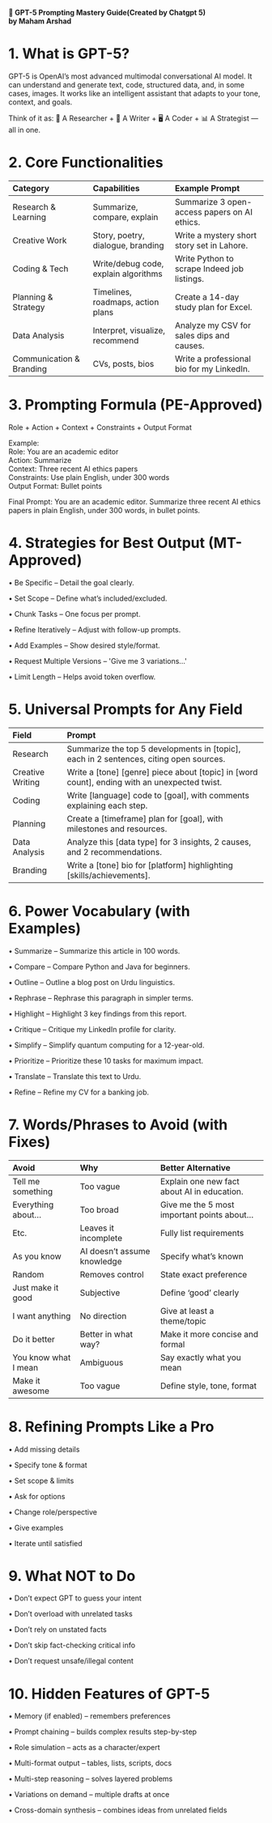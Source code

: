 **📖 GPT-5 Prompting Mastery Guide(Created by Chatgpt 5\)**   
**by  Maham Arshad** 

# **1\. What is GPT-5?**

GPT-5 is OpenAI’s most advanced multimodal conversational AI model. It can understand and generate text, code, structured data, and, in some cases, images. It works like an intelligent assistant that adapts to your tone, context, and goals.

Think of it as: 🧠 A Researcher \+ 📜 A Writer \+ 🖥 A Coder \+ 📊 A Strategist — all in one.

# **2\. Core Functionalities**

| Category | Capabilities | Example Prompt |
| :---- | :---- | :---- |
| Research & Learning | Summarize, compare, explain | Summarize 3 open-access papers on AI ethics. |
| Creative Work | Story, poetry, dialogue, branding | Write a mystery short story set in Lahore. |
| Coding & Tech | Write/debug code, explain algorithms | Write Python to scrape Indeed job listings. |
| Planning & Strategy | Timelines, roadmaps, action plans | Create a 14-day study plan for Excel. |
| Data Analysis | Interpret, visualize, recommend | Analyze my CSV for sales dips and causes. |
| Communication & Branding | CVs, posts, bios | Write a professional bio for my LinkedIn. |

# **3\. Prompting Formula (PE-Approved)**

Role \+ Action \+ Context \+ Constraints \+ Output Format

Example:  
Role: You are an academic editor  
Action: Summarize  
Context: Three recent AI ethics papers  
Constraints: Use plain English, under 300 words  
Output Format: Bullet points

Final Prompt: You are an academic editor. Summarize three recent AI ethics papers in plain English, under 300 words, in bullet points.

# **4\. Strategies for Best Output (MT-Approved)**

• Be Specific – Detail the goal clearly.

• Set Scope – Define what’s included/excluded.

• Chunk Tasks – One focus per prompt.

• Refine Iteratively – Adjust with follow-up prompts.

• Add Examples – Show desired style/format.

• Request Multiple Versions – 'Give me 3 variations…'

• Limit Length – Helps avoid token overflow.

# **5\. Universal Prompts for Any Field**

| Field | Prompt |
| :---- | :---- |
| Research | Summarize the top 5 developments in \[topic\], each in 2 sentences, citing open sources. |
| Creative Writing | Write a \[tone\] \[genre\] piece about \[topic\] in \[word count\], ending with an unexpected twist. |
| Coding | Write \[language\] code to \[goal\], with comments explaining each step. |
| Planning | Create a \[timeframe\] plan for \[goal\], with milestones and resources. |
| Data Analysis | Analyze this \[data type\] for 3 insights, 2 causes, and 2 recommendations. |
| Branding | Write a \[tone\] bio for \[platform\] highlighting \[skills/achievements\]. |

# **6\. Power Vocabulary (with Examples)**

• Summarize – Summarize this article in 100 words.

• Compare – Compare Python and Java for beginners.

• Outline – Outline a blog post on Urdu linguistics.

• Rephrase – Rephrase this paragraph in simpler terms.

• Highlight – Highlight 3 key findings from this report.

• Critique – Critique my LinkedIn profile for clarity.

• Simplify – Simplify quantum computing for a 12-year-old.

• Prioritize – Prioritize these 10 tasks for maximum impact.

• Translate – Translate this text to Urdu.

• Refine – Refine my CV for a banking job.

# **7\. Words/Phrases to Avoid (with Fixes)**

| Avoid | Why | Better Alternative |
| :---- | :---- | :---- |
| Tell me something | Too vague | Explain one new fact about AI in education. |
| Everything about… | Too broad | Give me the 5 most important points about… |
| Etc. | Leaves it incomplete | Fully list requirements |
| As you know | AI doesn’t assume knowledge | Specify what’s known |
| Random | Removes control | State exact preference |
| Just make it good | Subjective | Define ‘good’ clearly |
| I want anything | No direction | Give at least a theme/topic |
| Do it better | Better in what way? | Make it more concise and formal |
| You know what I mean | Ambiguous | Say exactly what you mean |
| Make it awesome | Too vague | Define style, tone, format |

# **8\. Refining Prompts Like a Pro**

• Add missing details

• Specify tone & format

• Set scope & limits

• Ask for options

• Change role/perspective

• Give examples

• Iterate until satisfied

# **9\. What NOT to Do**

• Don’t expect GPT to guess your intent

• Don’t overload with unrelated tasks

• Don’t rely on unstated facts

• Don’t skip fact-checking critical info

• Don’t request unsafe/illegal content

# **10\. Hidden Features of GPT-5**

• Memory (if enabled) – remembers preferences

• Prompt chaining – builds complex results step-by-step

• Role simulation – acts as a character/expert

• Multi-format output – tables, lists, scripts, docs

• Multi-step reasoning – solves layered problems

• Variations on demand – multiple drafts at once

• Cross-domain synthesis – combines ideas from unrelated fields